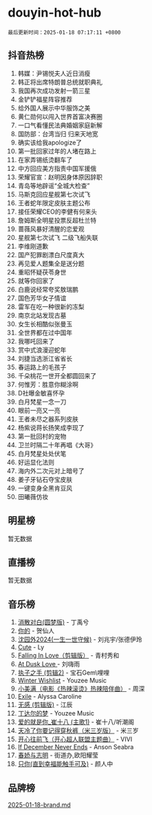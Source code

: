 # douyin-hot-hub

`最后更新时间：2025-01-18 07:17:11 +0800`

## 抖音热榜

1. 韩媒：尹锡悦夫人近日消瘦
1. 韩正将出席特朗普总统就职典礼
1. 我国再次成功发射一箭三星
1. 金铲铲福星阵容推荐
1. 给外国人展示中华服饰之美
1. 黄仁勋何以闯入世界首富决赛圈
1. 一口气看懂民法典婚姻家庭新解
1. 国防部：台湾当归 归来天地宽
1. 确实该给我apologize了
1. 第一批回家过年的人堵在路上
1. 在家弄锡纸烫翻车了
1. 中方回应美方指责中国军援俄
1. 荣耀官宣：赵明因身体原因辞职
1. 青岛等地辟谣“全城大检查”
1. 马斯克回应星舰第七次试飞
1. 王者蛇年限定皮肤主题公布
1. 接任荣耀CEO的李健有何来头
1. 詹姆斯全明星投票反超杜兰特
1. 蔷薇风暴好清醒的恋爱观
1. 星舰第七次试飞 二级飞船失联
1. 李维刚道歉
1. 国产犯罪剧漂白尺度真大
1. 再见爱人题集全是送分题
1. 重昭怀疑茯苓身世
1. 就等你回家了
1. 白鹿说经常夸奖敖瑞鹏
1. 国色芳华女子情谊
1. 雷军在吃一种很新的冻梨
1. 南京北站发现古墓
1. 女生长相酷似张曼玉
1. 全世界都在过中国年
1. 我哪吒回来了
1. 赏中式浪漫迎蛇年
1. 刘捷当选浙江省省长
1. 春运路上的毛孩子
1. 千朵桃花一世开全都圆回来了
1. 何惟芳：胜意你糊涂啊
1. D社曝金敏喜怀孕
1. 白月梵星一念一刀
1. 眼前一亮又一亮
1. 王者未尽之器系列皮肤
1. 杨紫说蒋长扬笑成李现了
1. 第一批回村的宠物
1. 卫兰时隔二十年再唱《大哥》
1. 白月梵星处处伏笔
1. 好运显化法则
1. 海内外二次元对上暗号了
1. 姜子牙钻石夺宝皮肤
1. 一键变身全黑肯豆风
1. 田曦薇仿妆

## 明星榜

暂无数据

## 直播榜

暂无数据

## 音乐榜

1. [消散对白(圆梦版)](https://sf5-hl-cdn-tos.douyinstatic.com/obj/tos-cn-ve-2774/og4jB5I5IizzoZVAAAzWgBMAsMDWoArfwBOiFs) - 丁禹兮
1. [你的](https://sf5-hl-cdn-tos.douyinstatic.com/obj/tos-cn-ve-2774/oYuIeKf42jB7sEV6B2upMdpYAgfrQWj0FeRegh) - 贺仙人
1. [沈园外2024(一生一世守候)](https://sf6-cdn-tos.douyinstatic.com/obj/tos-cn-ve-2774/oAIYMHGCmKaYKFDd6FZBf9AfMfx1eErAAEJAFH) - 刘兆宇/张德伊玲
1. [Cute](https://sf5-hl-cdn-tos.douyinstatic.com/obj/tos-cn-ve-2774/o4IbIzHWKAAB4wsS5qMBRiiAlEBGTpQRNfFvuo) - Ly
1. [Falling In Love（剪辑版）](https://sf5-hl-cdn-tos.douyinstatic.com/obj/tos-cn-ve-2774/o8ajpA8zzgBPahbBIO8AcKGBLJezFCRd1wfP9f) - 青村秀和
1. [ At Dusk  Love ](https://sf5-hl-cdn-tos.douyinstatic.com/obj/tos-cn-ve-2774/o8CrpCf5CaYgI4ZrtQgMQAFEfuGqNnRSDQAPBc) - 刘嗨雨
1. [执子之手 (剪辑2)](https://sf3-cdn-tos.douyinstatic.com/obj/tos-cn-ve-2774/oUoZLQjCc31XzqsBnBQUNgeKtYPBcgbFDwtfcu) - 宝石Gem\哩哩
1. [Winter Wishlist](https://sf5-hl-cdn-tos.douyinstatic.com/obj/tos-cn-ve-2774/oIIgUOeamCFCVAzxN6MFRLIBlLGpUqQxeeHrLE) - Youzee Music
1. [小美满（电影《热辣滚烫》热辣陪伴曲）](https://sf5-hl-cdn-tos.douyinstatic.com/obj/tos-cn-ve-2774/o0GAn2lSgfZIDUgtevCGDQYnFg4CwnrBaxbTZL) - 周深
1. [Exile](https://sf5-hl-cdn-tos.douyinstatic.com/obj/tos-cn-ve-2774/oYj4gAQTknKE3WW0Je8KGmQ7z1cA4FefwtbufD) - Alyssa Caroline
1. [无感 (剪辑版)](https://sf5-hl-cdn-tos.douyinstatic.com/obj/tos-cn-ve-2774/o0eIsUzJBDlQaQFC5OFlgbMEZC1TFYBftOBn6p) - 江辰
1. [丁达尔的梦](https://sf5-hl-cdn-tos.douyinstatic.com/obj/tos-cn-ve-2774/oMU3WirUZBVQkAC9ccG5P2IQirziZM2RTInUY) - Youzee Music
1. [爱的就是你_崔十八 (主歌1)](https://sf5-hl-cdn-tos.douyinstatic.com/obj/tos-cn-ve-2774/oI5BO5DhFZ6UTcNCnZaOCBLtZ7WIMQGfgnXf5E) - 崔十八/听潮阁
1. [天冷了你要记得穿秋裤（米三岁版）](https://sf5-hl-cdn-tos.douyinstatic.com/obj/tos-cn-ve-2774/oQlIwVIDWiZ6BQilAorS7MA0AgCkQDvcZAdm1) - 米三岁
1. [开心往前飞（开心超人联盟主题曲）](https://sf5-hl-cdn-tos.douyinstatic.com/obj/tos-cn-ve-2774/9d8fb7c82cf1421fb93a9fe925275e0a) - VIVI
1. [If December Never Ends](https://sf5-hl-cdn-tos.douyinstatic.com/obj/tos-cn-ve-2774/oY1IQMoTgCFIBg8RZifyqlBBt1UFgitTYmxeOS) - Anson Seabra
1. [春娇与志明](https://sf5-hl-cdn-tos.douyinstatic.com/obj/tos-cn-ve-2774/e530d8fceb7044b39707d7f9ff54add1) - 街道办,欧阳耀莹
1. [只你(直到幸福能触手可及)](https://sf5-hl-cdn-tos.douyinstatic.com/obj/tos-cn-ve-2774/o0lBkRDzFTeaVSUz3ZZSCBVtZ5DIMQGfgmEAuE) - 颜人中

## 品牌榜

[2025-01-18-brand.md](2025-01-18-brand.md)
